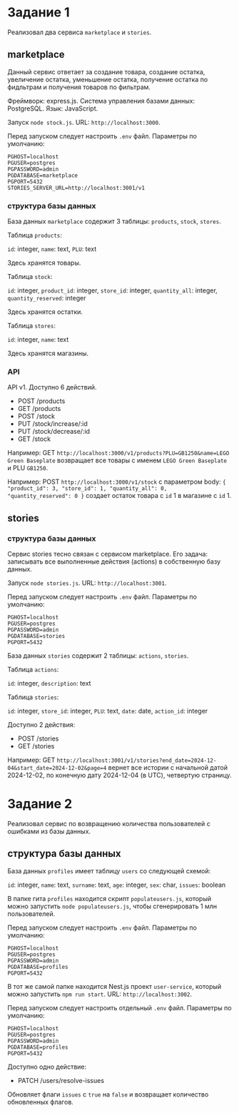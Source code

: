 
# Задание 1

Реализовал два сервиса `marketplace` и `stories`.

## marketplace

Данный сервис ответает за создание товара, создание остатка, увеличение остатка, уменьшение остатка, получение остатка по фидльтрам и получения товаров по фильтрам.

Фреймворк: express.js. Система управления базами данных: PostgreSQL. Язык: JavaScript.

Запуск `node stock.js`. URL: `http://localhost:3000`.

Перед запуском следует настроить `.env` файл. Параметры по умолчанию:

```
PGHOST=localhost
PGUSER=postgres
PGPASSWORD=admin
PGDATABASE=marketplace
PGPORT=5432
STORIES_SERVER_URL=http://localhost:3001/v1
```

### структура базы данных

База данных `marketplace` содержит 3 таблицы: `products`, `stock`, `stores`.

Таблица `products`:

`id`: integer, `name`: text, `PLU`: text

Здесь хранятся товары.

Таблица `stock`:

`id`: integer, `product_id`: integer, `store_id`: integer, `quantity_all`: integer, `quantity_reserved`: integer

Здесь хранятся остатки.

Таблица `stores`:

`id`: integer, `name`: text

Здесь хранятся магазины.

### API

API v1. Доступно 6 действий.

- POST /products
- GET /products
- POST /stock
- PUT /stock/increase/:id
- PUT /stock/decrease/:id
- GET /stock

Например: GET `http://localhost:3000/v1/products?PLU=GB1250&name=LEGO Green Baseplate` возвращает все товары с именем `LEGO Green Baseplate` и PLU `GB1250`.

Например: POST `http://localhost:3000/v1/stock` с параметром body: `{ "product_id": 3, "store_id": 1, "quantity_all": 0, "quantity_reserved": 0 }` создает остаток товара с `id` 1 в магазине с `id` 1.

## stories

### структура базы данных

Сервис stories тесно связан с сервисом marketplace. Его задача: записывать все выполненные действия (actions) в собственную базу данных.

Запуск `node stories.js`. URL: `http://localhost:3001`.

Перед запуском следует настроить `.env` файл. Параметры по умолчанию:

```
PGHOST=localhost
PGUSER=postgres
PGPASSWORD=admin
PGDATABASE=stories
PGPORT=5432
```

База данных `stories` содержит 2 таблицы: `actions`, `stories`.

Таблица `actions`:

`id`: integer, `description`: text

Таблица `stories`:

`id`: integer, `store_id`: integer, `PLU`: text, `date`: date, `action_id`: integer

Доступно 2 действия:

- POST /stories
- GET /stories

Например: GET `http://localhost:3001/v1/stories?end_date=2024-12-04&start_date=2024-12-02&page=4` вернет все истории с начальной датой 2024-12-02, по конечную дату 2024-12-04 (в UTC), четвертую страницу.

# Задание 2

Реализовал сервис по возвращению количества пользователей с ошибками из базы данных.

## структура базы данных

База данных `profiles` имеет таблицу `users` со следующей схемой:

`id`: integer, `name`: text, `surname`: text, `age`: integer, `sex`: char, `issues`: boolean

В папке гита `profiles` находится скрипт `populateusers.js`, который можно запустить `node populateusers.js`, чтобы сгенерировать 1 млн пользователей.

Перед запуском следует настроить `.env` файл. Параметры по умолчанию:

```
PGHOST=localhost
PGUSER=postgres
PGPASSWORD=admin
PGDATABASE=profiles
PGPORT=5432
```

В тот же самой папке находится Nest.js проект `user-service`, который можно запустить `npm run start`. URL: `http://localhost:3002`.

Перед запуском следует настроить отдельный `.env` файл. Параметры по умолчанию:

```
PGHOST=localhost
PGUSER=postgres
PGPASSWORD=admin
PGDATABASE=profiles
PGPORT=5432
```

Доступно одно действие:

- PATCH /users/resolve-issues

Обновляет флаги `issues` с `true` на `false` и возвращает количество обновленных флагов.
